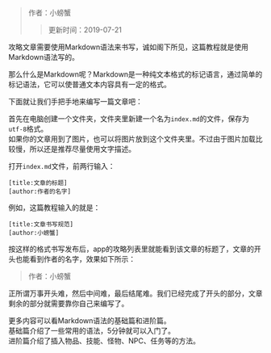 > 作者：小螃蟹
>> 更新时间：2019-07-21

攻略文章需要使用Markdown语法来书写，诚如阁下所见，这篇教程就是使用Markdown语法写的。

那么什么是Markdown呢？Markdown是一种纯文本格式的标记语言，通过简单的标记语法，它可以使普通文本内容具有一定的格式。

下面就让我们手把手地来编写一篇文章吧：

首先在电脑创建一个文件夹，文件夹里新建一个名为`index.md`的文件，保存为`utf-8`格式。  
如果你的文章用到了图片，也可以将图片放到这个文件夹里。不过由于图片加载比较慢，所以还是推荐尽量使用文字描述。

打开`index.md`文件，前两行输入：
```
[title:文章的标题]
[author:作者的名字]
```

例如，这篇教程输入的就是：
```
[title:文章书写规范]
[author:小螃蟹]
```

按这样的格式书写发布后，app的攻略列表里就能看到该文章的标题了，文章的开头也能看到作者的名字，效果如下所示：
> 作者：小螃蟹

正所谓万事开头难，然后中间难，最后结尾难。我们已经完成了开头的部分，文章剩余的部分就需要靠你自己来编写了。

更多内容可以看Markdown语法的基础篇和进阶篇。  
基础篇介绍了一些常用的语法，5分钟就可以入门了。  
进阶篇介绍了插入物品、技能、怪物、NPC、任务等的方法。


<div id="gitalk-container"></div>
<link rel="stylesheet" href="https://unpkg.com/gitalk/dist/gitalk.css">
<script src="https://unpkg.com/gitalk@latest/dist/gitalk.min.js"></script> 
<script src="/empire/library.js">setTitle("文章书写规范")</script> 
        